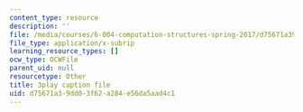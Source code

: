 ```yaml
---
content_type: resource
description: ''
file: /media/courses/6-004-computation-structures-spring-2017/d75671a39dd03f62a284e56da5aad4c1_IK9OVbj_Ir0.srt
file_type: application/x-subrip
learning_resource_types: []
ocw_type: OCWFile
parent_uid: null
resourcetype: Other
title: 3play caption file
uid: d75671a3-9dd0-3f62-a284-e56da5aad4c1
---
```

